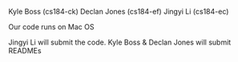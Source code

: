 Kyle Boss (cs184-ck)
Declan Jones (cs184-ef)
Jingyi Li (cs184-ec)

Our code runs on Mac OS

Jingyi Li will submit the code. Kyle Boss & Declan Jones will submit READMEs

